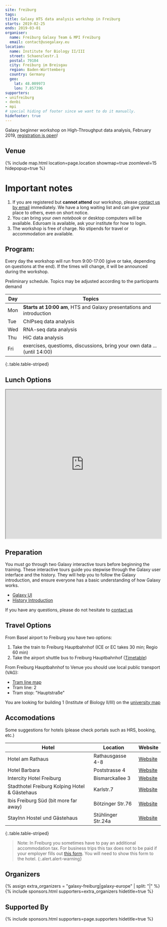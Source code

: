 ```yaml
---
site: freiburg
tags:
title: Galaxy HTS data analysis workshop in Freiburg
starts: 2019-02-25
ends: 2019-03-01
organiser:
  name: Freiburg Galaxy Team & MPI Freiburg
  email: contact@usegalaxy.eu
location:
  name: Institute for Biology II/III
  street: Schaenzlestr.1
  postal: 79104
  city: Freiburg im Breisgau
  region: Baden-Württemberg
  country: Germany
  geo:
    lat: 48.009973
    lon: 7.857396
supporters:
- unifreiburg
- denbi
- mpi
# special hiding of footer since we want to do it manually.
hidefooter: true
---
```


Galaxy beginner workshop on High-Throughput data analysis, February 2019, [registration is open](https://goo.gl/forms/m1qj1WLta1O0Tzbf1)!

## Venue

{% include map.html location=page.location showmap=true zoomlevel=15 hidepopup=true %}


# Important notes

1. If you are registered but **cannot attend** our workshop, please [contact us
   by email](mailto:contact@usegalaxy.eu) immediately. We have a long waiting
   list and can give your place to others, even on short notice.
2. You can bring your *own notebook* or desktop computers will be available. Eduroam is available, ask your institute for how to login.
3. The workshop is free of charge. No stipends for travel or accommodation are available.

## Program:

Every day the workshop will run from 9:00-17:00 (give or take, depending on questions at the end). If the times will change, it will be announced during the workshop.

Preliminary schedule. Topics may be adjusted according to the participants demand

Day     | Topics
------- | --------
Mon     | **Starts at 10:00 am**,  HTS and Galaxy presentations and introduction
Tue     | ChIPseq data analysis
Wed     | RNA-seq data analysis
Thu     | HiC data analysis
Fri     | exercises, questioms, discussions, bring your own data ... (until 14:00)
{:.table.table-striped}

## Lunch Options

<iframe src="https://www.google.com/maps/d/embed?mid=1Brpw-UguRNDISn4_bVk8ifRkTRG8JIWR" width="100%" height="480"></iframe>

## Preparation

You must go through two Galaxy interactive tours before beginning the training.
These interactive tours guide you stepwise through the Galaxy user interface
and the history. They will help you to follow the Galaxy introduction, and
ensure everyone has a basic understanding of how Galaxy works.

- [Galaxy UI](https://usegalaxy.eu/tours/core.galaxy_ui)
- [History Introduction](https://usegalaxy.eu/tours/core.history)

If you have any questions, please do not hesitate to [contact us](mailto:contact@usegalaxy.eu)

## Travel Options

From Basel airport to Freiburg you have two options:

1. Take the train to Freiburg Hauptbahnhof (ICE or EC takes 30 min; Regio 60 min)
2. Take the airport shuttle bus to Freiburg Hauptbahnhof ([Timetable](https://www.freiburger-reisedienst.de/en/airportbus/timetable.php))

From Freiburg Hauptbahnhof to Venue you should use local public transport (VAG):

- [Tram line map](http://www.vag-freiburg.de/fahrplan-linien/netzplaene/liniennetzplan.html)
- Tram line: 2
- Tram stop: "Hauptstraße"

You are looking for building 1 (Institute of Biology II/III) on the [university map](http://www.uni-freiburg.de/universitaet/kontakt-und-wegweiser/lageplaene/aussenklinik)

## Accomodations

Some suggestions for hotels (please check portals such as HRS, booking, etc.)

Hotel                                         | Location           | Website
--------------------------------------------- | ------------------ | ----------
Hotel am Rathaus                              | Rathausgasse 4-8   | [Website](http://www.am-rathaus.de/)
Hotel Barbara                                 | Poststrasse 4      | [Website](http://www.hotel-barbara.de/)
Intercity Hotel Freiburg                      | Bismarckallee 3    | [Website](http://de.intercityhotel.com/Freiburg/InterCityHotel-Freiburg)
Stadthotel Freiburg Kolping Hotel & Gästehaus | Karlstr.7          | [Website](http://www.hotel-freiburg.de/)
Ibis Freiburg Süd (bit more far away)         | Bötzinger Str.76   | [Website](http://www.accorhotels.com/de/hotel-2656-ibis-budget-freiburg-sued/index.shtml)
StayInn Hostel und Gästehaus                  | Stühlinger Str.24a | [Website](http://www.stayinn-freiburg.de/hostel-und-gaestehaus/)
{:.table.table-striped}

<!-- TODO: map -->

> Note:
> In Freiburg you sometimes have to pay an additional accommodation tax. For business trips this tax does not
> to be paid if your employer fills out [this form](http://www.freiburg.de/servicebw/UebernachtungSt_Arbeitgeberbescheinigung.pdf). You will need to show this form to the hotel.
{:.alert.alert-warning}

## Organizers

{% assign extra_organizers =  "galaxy-freiburg|galaxy-europe" | split: "|"  %}
{% include sponsors.html supporters=extra_organizers hidetitle=true %}

## Supported By

{% include sponsors.html supporters=page.supporters hidetitle=true %}
